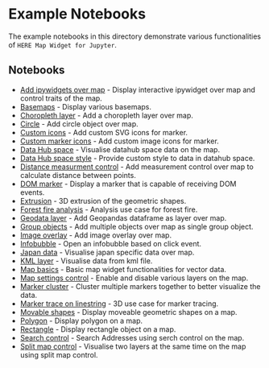 # Example Notebooks

The example notebooks in this directory demonstrate various functionalities of `HERE Map Widget for Jupyter`.

## Notebooks

- [Add ipywidgets over map](./add_ipywidgets.ipynb) - Display interactive ipywidget over map and control traits of the map.
- [Basemaps](./basemaps.ipynb) - Display various basemaps.
- [Choropleth layer](./choropleth_layer.ipynb) - Add a choropleth layer over map.
- [Circle](./circle.ipynb) - Add circle object over map.
- [Custom icons](./custom_icons.ipynb) - Add custom SVG icons for marker.
- [Custom marker icons](./custom_marker_icon.ipynb) - Add custom image icons for marker.
- [Data Hub space](./datahub_space.ipynb) - Visualise datahub space data on the map.
- [Data Hub space style](./datahub_space_style.ipynb) - Provide custom style to data in datahub space.
- [Distance measurment control](./distance_measurement_control.ipynb) - Add measurement control over map to calculate distance between points.
- [DOM marker](./dom_marker.ipynb) - Display a marker that is capable of receiving DOM events.
- [Extrusion](./extrusion.ipynb) - 3D extrusion of the geometric shapes.
- [Forest fire analysis](./forest_fire_analysis.ipynb) - Analysis use case for forest fire.
- [Geodata layer](./geodata.ipynb) - Add Geopandas dataframe as layer over map.
- [Group objects](./group_objects.ipynb) - Add multiple objects over map as single group object.
- [Image overlay](./image_overlay.ipynb) - Add image overlay over map.
- [Infobubble](./infobubble.ipynb) - Open an infobubble based on click event.
- [Japan data](./japan_data.ipynb) - Visualise japan specific data over map.
- [KML layer](./kml.ipynb) - Visualise data from kml file.
- [Map basics](./map_basics_demo.ipynb) - Basic map widget functionalities for vector data.
- [Map settings control](./map_settings_control.ipynb) - Enable and disable various layers on the map.
- [Marker cluster](./marker_cluster.ipynb) - Cluster multiple markers together to better visualize the data.
- [Marker trace on linestring](./marker_trace_on_linestring.ipynb) - 3D use case for marker tracing.
- [Movable shapes](./movable_shapes_objects.ipynb) - Display moveable geometric shapes on a map.
- [Polygon](./polygon.ipynb) - Display polygon on a map.
- [Rectangle](./rectangle.ipynb) - Display rectangle object on a map.
- [Search control](./search_control.ipynb) - Search Addresses using serch control on the map.
- [Split map control](./splitmap_control.ipynb) - Visualise two layers at the same time on the map using split map control.



